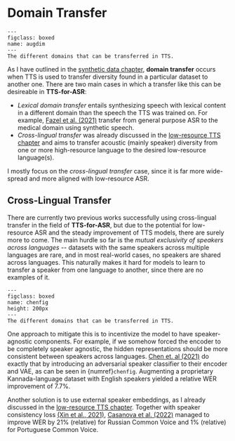 # Domain Transfer

```{figure} ../figures/augdimensions.svg
---
figclass: boxed
name: augdim
---
The different domains that can be transferred in TTS.
```

As I have outlined in the [synthetic data chapter](01_other_fields), **domain transfer** occurs when TTS is used to transfer diversity found in a particular dataset to another one. There are two main cases in which a transfer like this can be desireable in **TTS-for-ASR**:
- *Lexical domain transfer* entails synthesizing speech with lexical content in a different domain than the speech the TTS was trained on. For example, [Fazel et al. (2021)](references.html#fazel2021medical) transfer from general purpose ASR to the medical domain using synthetic speech.
- *Cross-lingual transfer* was already discussed in the [low-resource TTS chapter](04_low_resource_tts) and aims to transfer acoustic (mainly speaker) diversity from one or more high-resource language to the desired low-resource language(s). 

I mostly focus on the *cross-lingual transfer* case, since it is far more wide-spread and more aligned with low-resource ASR.

## Cross-Lingual Transfer

There are currently two previous works successfully using cross-lingual transfer in the field of **TTS-for-ASR**, but due to the potential for low-resource ASR and the steady improvement of TTS models, there are surely more to come. The main hurdle so far is the *mutual exclusivity of speakers across languages* -- datasets with the same speakers across multiple languages are rare, and in most real-world cases, no speakers are shared across languages. This naturally makes it hard for models to learn to transfer a speaker from one language to another, since there are no examples of it.

```{figure} ../figures/chenfig.png
---
figclass: boxed
name: chenfig
height: 200px
---
The different domains that can be transferred in TTS.
```

 One approach to mitigate this is to incentivize the model to have speaker-agnostic components. For example, if we somehow forced the encoder to be completely speaker agnostic, the hidden representations should be more consistent between speakers across languages. [Chen et. al (2021)](references.html#chen2021mixmatch) do exactly that by introducing an adversarial speaker classifier to their encoder and VAE, as can be seen in {numref}`chenfig`. Augmenting a proprietary Kannada-language dataset with English speakers yielded a relative WER improvement of 7.7%.

 Another solution is to use external speaker embeddings, as I already discussed in the [low-resource TTS chapter](04_low_resource_tts). Together with speaker consistency loss [(Xin et al., 2021)](references.html#xin2021scl), [Casanova et al. (2022)](references.html#casanova2022singlespeaker) managed to improve WER by 21% (relative) for Russian Common Voice and 1% (relative) for Portuguese Common Voice.